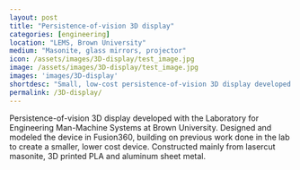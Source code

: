 ```yaml
---
layout: post
title: "Persistence-of-vision 3D display"
categories: [engineering]
location: "LEMS, Brown University"
medium: "Masonite, glass mirrors, projector"
icon: /assets/images/3D-display/test_image.jpg
image: /assets/images/3D-display/test_image.jpg
images: 'images/3D-display'
shortdesc: "Small, low-cost persistence-of-vision 3D display developed with with the Laboratory for Engineering Man-Machine Systems at Brown University."
permalink: /3D-display/
---
```


Persistence-of-vision 3D display developed with the Laboratory for Engineering Man-Machine Systems at Brown University. Designed and modeled the device in Fusion360, building on previous work done in the lab to create a smaller, lower cost device. Constructed mainly from lasercut masonite, 3D printed PLA and aluminum sheet metal.

<!--In Fall 2022, I worked on an independent study with LEMS faculty to develop an affordable tabletop persistence of vision 3D display inspired by their previous work and larger scale models. This project gave me the oppurtunity to assemble a fully-functional Fusion 360 CAD assembly which I was used to plan and design each component and mechnanism. It served as a test to my knowledge of fabrication methods and the tools available to me: the device was constructed mainly from lasercut masonite and 3D-printed PLA, as well as some aluminum sheet metal cut into brackets using the bandsaw.-->